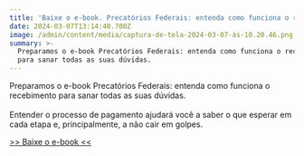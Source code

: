 ```yaml
---
title: 'Baixe o e-book. Precatórios Federais: entenda como funciona o recebimento'
date: 2024-03-07T13:14:40.700Z
image: /admin/content/media/captura-de-tela-2024-03-07-às-10.20.46.png
summary: >-
  Preparamos o e-book Precatórios Federais: entenda como funciona o recebimento
  para sanar todas as suas dúvidas.
---
```

Preparamos o e-book Precatórios Federais: entenda como funciona o recebimento para sanar todas as suas dúvidas.\
\
Entender o processo de pagamento ajudará você a saber o que esperar em cada etapa e, principalmente, a não cair em golpes.

[\>> Baixe o e-book <<](https://x.gd/WxRRf)
